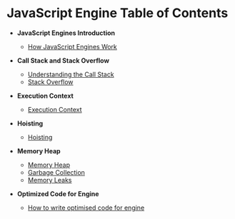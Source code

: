 
# JavaScript Engine Table of Contents

-  **JavaScript Engines Introduction**
	- [How JavaScript Engines Work](Javascipt-engine.md)

-  **Call Stack and Stack Overflow**
	- [Understanding the Call Stack](/Callstack.md)
	- [Stack Overflow](Stackoverflow.md)

-  **Execution Context**
	- [Execution Context](Execution-context.md)

-  **Hoisting**
	- [Hoisting](/Hoisting.md)
        
-  **Memory Heap**
	- [Memory Heap](Memory-heap.md)
	- [Garbage Collection](Garbage-collection.md)
    - [Memory Leaks](Memory-leaks.md)
            
-  **Optimized Code for Engine**
	- [How to write optimised code for engine](/Optimised-code.md)